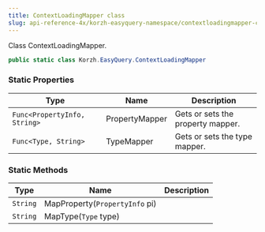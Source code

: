 ```yaml
---
title: ContextLoadingMapper class
slug: api-reference-4x/korzh-easyquery-namespace/contextloadingmapper-class
---
```



Class ContextLoadingMapper.
```csharp
public static class Korzh.EasyQuery.ContextLoadingMapper

```

### Static Properties

| Type | Name | Description | 
| --- | --- | --- | 
| `Func<PropertyInfo, String>` | PropertyMapper | Gets or sets the property mapper. | 
| `Func<Type, String>` | TypeMapper | Gets or sets the type mapper. | 


### Static Methods

| Type | Name | Description | 
| --- | --- | --- | 
| `String` | MapProperty(`PropertyInfo` pi) |  | 
| `String` | MapType(`Type` type) |  |